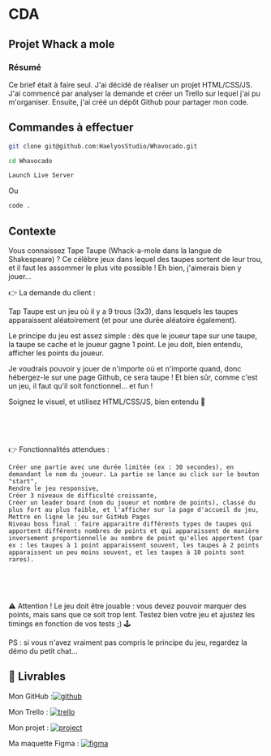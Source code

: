 # CDA

## Projet Whack a mole

### Résumé
Ce brief était à faire seul.
J'ai décidé de réaliser un projet HTML/CSS/JS. J'ai commencé par analyser la demande et créer un Trello sur lequel j'ai pu m'organiser. Ensuite, j'ai créé un dépôt Github pour partager mon code.
## Commandes à effectuer

```bash
git clone git@github.com:HaelyosStudio/Whavocado.git
```

```bash
cd Whavocado
```

```bash
Launch Live Server
```
Ou
```bash
code .
```
## Contexte

Vous connaissez Tape Taupe (Whack-a-mole dans la langue de Shakespeare) ? Ce célèbre jeux dans lequel des taupes sortent de leur trou, et il faut les assommer le plus vite possible ! Eh bien, j'aimerais bien y jouer...

👉 La demande du client :

Tap Taupe est un jeu où il y a 9 trous (3x3), dans lesquels les taupes apparaissent aléatoirement (et pour une durée aléatoire également).

Le principe du jeu est assez simple : dès que le joueur tape sur une taupe, la taupe se cache et le joueur gagne 1 point. Le jeu doit, bien entendu, afficher les points du joueur.

Je voudrais pouvoir y jouer de n'importe où et n'importe quand, donc hébergez-le sur une page Github, ce sera taupe ! Et bien sûr, comme c'est un jeu, il faut qu'il soit fonctionnel... et fun !

Soignez le visuel, et utilisez HTML/CSS/JS, bien entendu 🙂

​

​

👉 Fonctionnalités attendues :

    Créer une partie avec une durée limitée (ex : 30 secondes), en demandant le nom du joueur. La partie se lance au click sur le bouton "start",
    Rendre le jeu responsive,
    Créer 3 niveaux de difficulté croissante,
    Créer un leader board (nom du joueur et nombre de points), classé du plus fort au plus faible, et l'afficher sur la page d'accueil du jeu,
    Mettre en ligne le jeu sur GitHub Pages
    Niveau boss final : faire apparaitre différents types de taupes qui apportent différents nombres de points et qui apparaissent de manière inversement proportionnelle au nombre de point qu'elles apportent (par ex : les taupes à 1 point apparaissent souvent, les taupes à 2 points apparaissent un peu moins souvent, et les taupes à 10 points sont rares).

​

​

⚠️ Attention ! Le jeu doit être jouable : vous devez pouvoir marquer des points, mais sans que ce soit trop lent. Testez bien votre jeu et ajustez les timings en fonction de vos tests ;) 🕹

PS : si vous n'avez vraiment pas compris le principe du jeu, regardez la démo du petit chat...

## 🔗 Livrables
Mon GitHub :[![github](https://img.shields.io/badge/GitHub-100000?style=for-the-badge&logo=github&logoColor=white)](https://github.com/HaelyosStudio)

Mon Trello :
[![trello](https://img.shields.io/badge/Trello-0052CC?style=for-the-badge&logo=trello&logoColor=white)](https://trello.com/invite/b/EupdkgS7/ATTI2824d6ca5d18a9f0daf2c62d21429de866724D36/brief-whackamole)

Mon projet :
[![project](https://img.shields.io/badge/website-000000?style=for-the-badge&logo=About.me&logoColor=white)](https://haelyosstudio.github.io/Whavocado/)

Ma maquette Figma :
[![figma](https://img.shields.io/badge/Figma-F24E1E?style=for-the-badge&logo=figma&logoColor=white)](https://www.figma.com/file/fvukjiTqWx4Ube7yySACie/Whavocado?type=design&node-id=0%3A1&mode=design&t=rux2Nv4PebXOkpP3-1)

